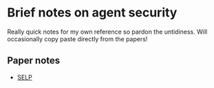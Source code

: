 # Brief notes on agent security
Really quick notes for my own reference so pardon the untidiness. Will occasionally copy paste directly from the papers!


## Paper notes
- [SELP](papers/SELP.md)
